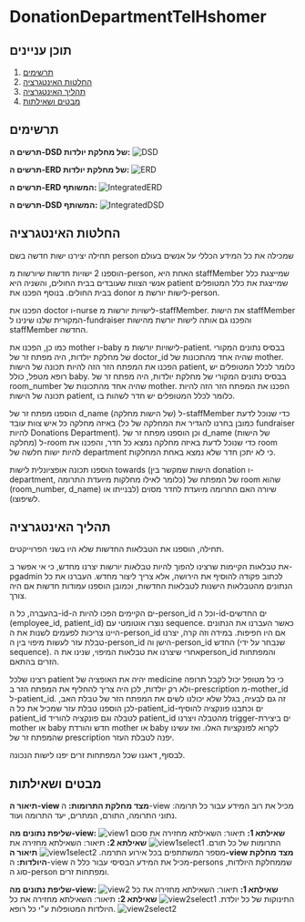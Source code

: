 # DonationDepartmentTelHshomer
## תוכן עניינים
1. [תרשימים](#תרשימים)
2. [החלטות האינטגרציה](#החלטות_האינטגרציה)
4. [תהליך האינטגרציה](#תהליך_האינטגרציה)
5. [מבטים ושאילתות](#מבטים_ושאילתות)

## תרשימים
**תרשים ה-DSD של מחלקת יולדות:**
![DSD](https://raw.githubusercontent.com/noa-rat/DonationDepartmentTelHashomer/main/שלב%20ג/DSD.png)

**תרשים ה-ERD של מחלקת יולדות:**
![ERD](https://raw.githubusercontent.com/noa-rat/DonationDepartmentTelHashomer/main/שלב%20ג/ERD.png)

**תרשים ה-ERD המשותף:**
![IntegratedERD](https://raw.githubusercontent.com/noa-rat/DonationDepartmentTelHashomer/main/שלב%20ג/IntegratedERD.png)

**תרשים ה-DSD המשותף:**
![IntegratedDSD](https://raw.githubusercontent.com/noa-rat/DonationDepartmentTelHashomer/main/שלב%20ג/IntegratedDSD.png)


## החלטות האינטגרציה
תחילה יצירנו ישות חדשה בשם person שמכילה את כל המידע הכללי על אנשים בעולם

הוספנו 2 ישויות חדשות שיורשות מ-person, האחת היא staffMember שמייצגת כלל אנשי הצוות שעובדים בבית החולים, והשניה היא patient שמייצגת את כלל המטופלים בבית החולים. בנוסף הפכנו את donor לישות יורשת מ-person.

הפכנו את doctor ו-nurse לישויות יורשות מ-staffMember. את הישות staffMember המקורית שלנו שינינו ל-fundraiser והפכנו גם אותה לישות יורשת מהישות staffMember החדשה.

כמו כן, הפכנו את mother ו-baby לישויות יורשות מ-patient.
בבסיס נתונים המקורי של מחלקת יולדות, היה מפתח זר של doctor_id שהיה אחד מהתכונות של mother. הפכנו את המפתח הזר הזה להיות תכונה של הישות patient, כלומר לכלל המטופלים יש רופא מטפל, כולל baby.
בבסיס נתונים המקורי של מחלקת יולדות, היה מפתח זר של room_number שהיה אחד מהתכונות של mother. הפכנו את המפתח הזר הזה להיות תכונה של הישות patient, כלומר לכלל המטופלים יש חדר לשהות בו. 

הוספנו מפתח זר של d_name (של הישות מחלקה) ל-staffMember כדי שנוכל לדעת באיזה מחלקה כל איש צוות עובד (כמובן בחרנו להגדיר את המחלקה של כל fundraiser להיות Donations Department).
וכן הוספנו מפתח זר של d_name (של הישות מחלקה) ל-room כדי שנוכל לדעת באיזה מחלקה נמצא כל חדר, והפכנו את room להיות ישות חלשה של department כי לא יתכן חדר שלא נמצא באחת המחלקות.

הוספנו תכונה אופציונלית לישות towards (הישות שמקשר בין donation ו-department, כלומר לאילו מחלקות מיועדת התרומה) של המפתח של room שהוא (room_number, d_name) שיורה האם התרומה מיועדת לחדר מסוים (לבנייתו או לשיפוצו).

## תהליך האינטגרציה
תחילה, הוספנו את הטבלאות החדשות שלא היו בשני הפרוייקטים.

את טבלאות הקיימות שרצינו להפוך להיות טבלאות יורשות יצרנו מחדש, כי אי אפשר ב-pgadmin לכתוב פקודה להוסיף את הירושה, אלא צריך ליצור מחדש. העברנו את כל הנתונים מהטבלאות הישנות לטבלאות החדשות, וכמובן הוספנו עמודות חדשות אם היה צורך.

בהעברה, כל ה-id-ים הקיימים הפכו להיות ה-person_id וכל ה-id-ים החדשים (employee_id, patient_id) נוצרו אוטומטי עם sequence. כאשר העברנו את הנתונים היינו צריכות לפעמים לשנות את ה-person_id אם היו חפיפות. במידה וזה קרה, יצרנו טבלת עזר לעשות מיפוי בין ה-person_id הישן וה-person_id החדש (שנבחר על ידי sequence). אחרי שיצרנו את טבלאות המיפוי, שנינו את הperson_id והמפתחות הזרים בהתאם.

רצינו שלכל patient יהיה את האופציה של medicine כי כל מטופל יכול לקבל תרופה ולא רק יולדות, לכן היה צריך להחליף את המפתח הזר ב-prescription מ-mother_id ל-patient_id. זה גם לבעיה, בגלל שלא יכולנו לשים את המפתח הזר של טבלת האב, לכן הוספנו טבלת עזר שמכיל את כל ה-patient_id-ים וכתבנו פונקציה להוסיף patient_id לטבלה וגם פונקציה להוריד patient_id מהטבלה ויצרנו trigger-ים ביצירת mother או baby חדש והורדת mother או baby לקרוא לפונקציות האלו. ואז עשינו שהמפתח זר של prescription יפנה לטבלת העזר.

לבסוף, דאגנו שכל המפתחות זרים יפנו לישות הנכונה.    

## מבטים ושאילתות
**תיאור ה-view מצד מחלקת התרומות:** ה-view מכיל את רוב המידע עבור כל תרומה: נתוני התרומה, התורם, המתרים, יעד התרומה ועוד.

**שליפת נתונים מה-view:**
![view1](https://raw.githubusercontent.com/noa-rat/DonationDepartmentTelHashomer/main/שלב%20ג/view1.png)
**שאילתא 1:**
תיאור: השאילתא מחזירה את סכום התרומות של כל תורם.
![view1select1](https://raw.githubusercontent.com/noa-rat/DonationDepartmentTelHashomer/main/שלב%20ג/view1select1.png)
**שאילתא 2:**
תיאור: השאילתא מחזירה את מספר המשתתפים בכל אירוע התרמה.
![view1select2](https://raw.githubusercontent.com/noa-rat/DonationDepartmentTelHashomer/main/שלב%20ג/view1select2.png)
**תיאור ה-view מצד מחלקת היולדות:** ה-view מכיל את המידע הבסיסי עבור כלל ה-persons שממחלקת היולדות, סוג ה-person ומפתחות זרים.

**שליפת נתונים מה-view:**
![view2](https://raw.githubusercontent.com/noa-rat/DonationDepartmentTelHashomer/main/שלב%20ג/view2.png)
**שאילתא 1:**
תיאור: השאילתא מחזירה את כל התינוקות של כל יולדת.
![view2select1](https://raw.githubusercontent.com/noa-rat/DonationDepartmentTelHashomer/main/שלב%20ג/view2select1.png)
**שאילתא 2:**
תיאור: השאילתא מחזירה את כל היולדות המטופלות ע"י כל רופא.
![view2select2](https://raw.githubusercontent.com/noa-rat/DonationDepartmentTelHashomer/main/שלב%20ג/view2select2.png)
